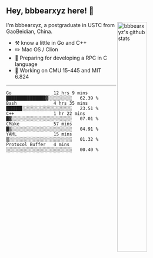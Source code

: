 ## Hey, bbbearxyz here! :wave:

<img align="right" alt="bbbearxyz's github stats" width="40%" src="https://github-readme-stats.vercel.app/api?username=bbbearxyz&show_icons=true">

I'm bbbearxyz, a postgraduate in USTC from GaoBeidian, China.

-   :hammer_and_pick:    know a little in Go and C++
-   :pencil2: Mac OS / Clion
-   :seedling: Preparing for developing a RPC in C language 
-   :thinking: Working on CMU 15-445 and MIT 6.824
---
<!--START_SECTION:waka-->

```text
Go                12 hrs 9 mins   ███████████████▓░░░░░░░░░   62.39 %
Bash              4 hrs 35 mins   ██████░░░░░░░░░░░░░░░░░░░   23.51 %
C++               1 hr 22 mins    █▓░░░░░░░░░░░░░░░░░░░░░░░   07.01 %
CMake             57 mins         █▒░░░░░░░░░░░░░░░░░░░░░░░   04.91 %
YAML              15 mins         ▒░░░░░░░░░░░░░░░░░░░░░░░░   01.32 %
Protocol Buffer   4 mins          ░░░░░░░░░░░░░░░░░░░░░░░░░   00.40 %
```

<!--END_SECTION:waka-->
